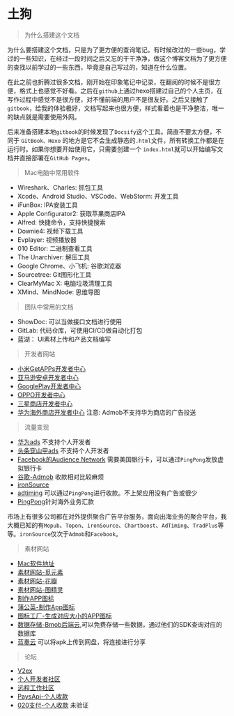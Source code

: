 # 土狗

> 为什么搭建这个文档

为什么要搭建这个文档，只是为了更方便的查询笔记。有时候改过的一些bug，学过的一些知识，在经过一段时间之后又忘的干干净净，做这个博客文档为了更方便的查找以前学过的一些东西，毕竟是自己写过的，知道在什么位置。

在此之前也折腾过很多文档，刚开始在印象笔记中记录，在翻阅的时候不是很方便，格式上也感觉不好看。之后在`github`上通过hexo搭建过自己的个人主页，在写作过程中感觉不是很方便，对不懂前端的用户不是很友好。之后又接触了`gitbook`，给我的体验极好，文档写起来也很方便，样式看着也是干净整洁，唯一的缺点就是需要使用外网。

后来准备搭建本地`gitbook`的时候发现了`Docsify`这个工具。简直不要太方便，不同于 `GitBook、Hexo` 的地方是它不会生成静态的`.html`文件，所有转换工作都是在运行时。如果你想要开始使用它，只需要创建一个 `index.html`就可以开始编写文档并直接部署在`GitHub Pages`。

> Mac电脑中常用软件

* Wireshark、Charles: 抓包工具
* Xcode、Android Studio、VSCode、WebStorm: 开发工具
* iFunBox: IPA安装工具
* Apple Configurator2: 获取苹果商店IPA
* Alfred: 快捷命令，支持快捷搜索
* Downie4: 视频下载工具 
* Evplayer: 视频播放器
* 010 Editor: 二进制查看工具
* The Unarchiver: 解压工具
* Google Chrome、小飞机: 谷歌浏览器
* Sourcetree: Git图形化工具
* ClearMyMac X: 电脑垃圾清理工具
* XMind、MindNode: 思维导图

> 团队中常用的文档

* ShowDoc: 可以当做接口文档进行使用
* GitLab: 代码仓库，可使用CI/CD做自动化打包
* 蓝湖： UI素材上传和产品文档编写

> 开发者网站

* [小米GetAPPs开发者中心](http://global.developer.mi.com/register/result)
* [亚马逊安卓开发者中心](https://developer.amazon.com/apps-and-games/console/app/list)
* [GooglePlay开发者中心](https://play.google.com/console/developers/6239515804522162761/app-list)
* [OPPO开发者中心](https://developers.oppomobile.com/)
* [三星商店开发者中心](https://seller.samsungapps.com/login/signIn.as)
* [华为海外商店开发者中心](https://developer.huawei.com/consumer/cn/service/josp/agc/index.html#/) 注意: Admob不支持华为商店的广告投送

> 流量变现

* [华为ads](https://ads.huawei.com/usermgtportal/home/index.html#/) 不支持个人开发者
* [头条穿山甲ads](https://www.pangle.cn/) 不支持个人开发者
* [Facebook的Audience Network](https://developers.facebook.com/docs/audience-network?locale=zh_CN) 需要美国银行卡，可以通过`PingPong`发放虚拟银行卡
* [谷歌-Admob](https://admob.google.com/home/) 收款相对比较麻烦
* [ironSource](https://platform.ironsrc.com/partners/tour)
* [adtiming](https://www.adtiming.com/) 可以通过`PingPong`进行收款。不上架应用没有广告或很少
* [PingPong](https://us.pingpongx.com/)针对海外业务汇款
  
市场上有很多公司都在对外提供聚合广告平台服务，面向出海业务的聚合平台，我大概已知的有`Mopub`、`Topon`、`ironSource`、`Chartboost`、`AdTiming`、`TradPlus`等等。`ironSource`仅次于`Admob`和`Facebook`。

> 素材网站

* [Mac软件地址](https://www.macwk.com/)
* [素材网站-觅元素](http://www.51yuansu.com/)
* [素材网站-花瓣](https://huaban.com/home/)
* [素材网站-图精灵](http://616pic.com/tupian/katongshuiguo.html)
* [制作APP图标](https://www.bufanapp.com/tool/icon)
* [蒲公英-制作App图标](https://www.pgyer.com/tools/appIcon)
* [图标工厂-生成对应大小的APP图标](https://icon.wuruihong.com/)
* [数据存储-Bmob后端云](https://www.bmob.cn/),可以免费存储一些数据，通过他们的SDK查询对应的数据库
* [蓝奏云](https://www.lanzou.com/) 可以将apk上传到网盘，将连接进行分享

> 论坛

* [V2ex](https://v2ex.com/)
* [个人开发者社区](https://w2solo.com/)
* [远程工作社区](https://eleduck.com/)
* [PaysApi-个人收款](https://www.paysapi.com/docpay)
* [020支付-个人收款](https://020zf.com/index.html) 未验证
